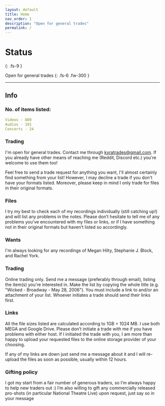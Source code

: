 ```yaml
---
layout: default
title: Home
nav_order: 1
description: "Open for general trades"
permalink: /
---
```


# Status
{: .fs-9 }

Open for general trades
{: .fs-6 .fw-300 }

---

## Info

### No. of items listed:
```yaml
Videos - 889
Audios - 191
Concerts - 24
```

### Trading
I'm open for general trades. Contact me through <a href="mailto:kyratrades@gmail.com">kyratrades@gmail.com</a>. If you already have other means of reaching me (Reddit, Discord etc.) you're welcome to use them too!

Feel free to send a trade request for anything you want, I'll almost certainly find something from your list! However, I may decline a trade if you don't have your formats listed. Moreover, please keep in mind I only trade for files in their original formats.

### Files
I try my best to check each of my recordings individually (still catching up!) and will list any problems in the notes. Please don’t hesitate to tell me of any problems you've encountered with my files or links, or if I have something not in their original formats but haven’t listed so accordingly.

### Wants
I'm always looking for any recordings of Megan Hilty, Stephanie J. Block, and Rachel York.

### Trading
Online trading only. Send me a message (preferably through email), listing the item(s) you're interested in. Make the list by copying the whole title (e.g. "Wicked - Broadway - May 28, 2006"). You must include a link to and/or an attachment of your list. Whoever initiates a trade should send their links first.

### Links
All the file sizes listed are calculated according to 1GB = 1024 MB. I use both MEGA and Google Drive. Please don’t initiate a trade with me if you have problems with either host. If I initiated the trade with you, I am more than happy to upload your requested files to the online storage provider of your choosing.

If any of my links are down just send me a message about it and I will re-upload the files as soon as possible, usually within 12 hours.
 
### Gifting policy
I got my start from a fair number of generous traders, so I’m always happy to help new traders out :) I’m also willing to gift any commercially released pro-shots (in particular National Theatre Live) upon request, just say so in your message
